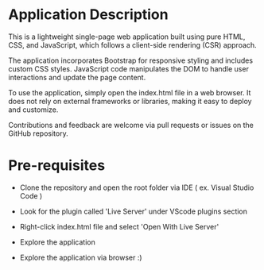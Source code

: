 # Application Description

This is a lightweight single-page web application built using pure HTML, CSS, and JavaScript, which follows a client-side rendering (CSR) approach.

The application incorporates Bootstrap for responsive styling and includes custom CSS styles. JavaScript code manipulates the DOM to handle user interactions and update the page content.

To use the application, simply open the index.html file in a web browser. It does not rely on external frameworks or libraries, making it easy to deploy and customize.

Contributions and feedback are welcome via pull requests or issues on the GitHub repository.

# Pre-requisites

- Clone the repository and open the root folder via IDE ( ex. Visual Studio Code ) 
- Look for the plugin called 'Live Server' under VScode plugins section
- Right-click index.html file and select 'Open With Live Server'
- Explore the application

- Explore the application via browser :)
